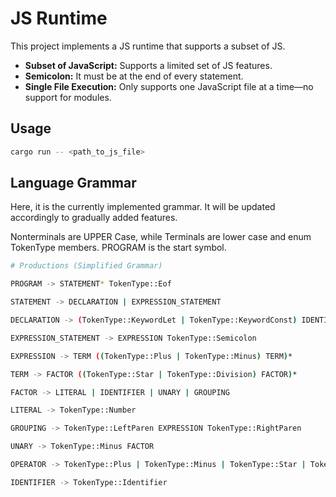 # JS Runtime

This project implements a JS runtime that supports a subset of JS.

- **Subset of JavaScript:** Supports a limited set of JS features.
- **Semicolon:** It must be at the end of every statement.
- **Single File Execution:** Only supports one JavaScript file at a time—no support for modules.

## Usage
```bash
cargo run -- <path_to_js_file>
```

## Language Grammar

Here, it is the currently implemented grammar. It will be updated accordingly to gradually added features.

Nonterminals are UPPER Case, while Terminals are lower case and enum TokenType members. PROGRAM is the start symbol.


```bash
# Productions (Simplified Grammar)

PROGRAM -> STATEMENT* TokenType::Eof

STATEMENT -> DECLARATION | EXPRESSION_STATEMENT

DECLARATION -> (TokenType::KeywordLet | TokenType::KeywordConst) IDENTIFIER (TokenType::Equals EXPRESSION)? TokenType::Semicolon

EXPRESSION_STATEMENT -> EXPRESSION TokenType::Semicolon

EXPRESSION -> TERM ((TokenType::Plus | TokenType::Minus) TERM)*

TERM -> FACTOR ((TokenType::Star | TokenType::Division) FACTOR)*

FACTOR -> LITERAL | IDENTIFIER | UNARY | GROUPING

LITERAL -> TokenType::Number

GROUPING -> TokenType::LeftParen EXPRESSION TokenType::RightParen

UNARY -> TokenType::Minus FACTOR 

OPERATOR -> TokenType::Plus | TokenType::Minus | TokenType::Star | TokenType::Slash

IDENTIFIER -> TokenType::Identifier
```
